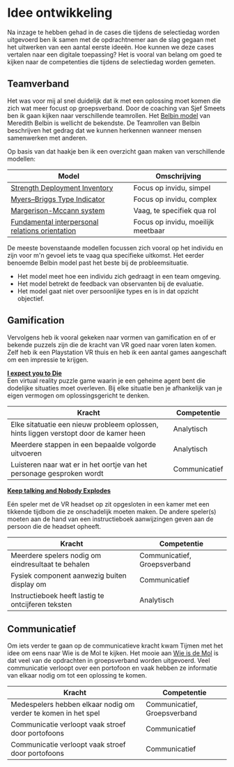 # Idee ontwikkeling

Na inzage te hebben gehad in de cases die tijdens de selectiedag worden uitgevoerd ben ik samen met de opdrachtnemer aan de slag gegaan met het uitwerken van een aantal eerste ideeën. Hoe kunnen we deze cases vertalen naar een digitale toepassing? Het is vooral van belang om goed te kijken naar de competenties die tijdens de selectiedag worden gemeten.

## Teamverband

Het was voor mij al snel duidelijk dat ik met een oplossing moet komen die zich wat meer focust op groepsverband. Door de coaching van Sjef Smeets ben ik gaan kijken naar verschillende teamrollen. Het [Belbin model](http://www.belbin.com/) van Meredith Belbin is wellicht de bekendste. De Teamrollen van Belbin beschrijven het gedrag dat we kunnen herkennen wanneer mensen samenwerken met anderen.

Op basis van dat haakje ben ik een overzicht gaan maken van verschillende modellen:

| Model | Omschrijving |
|-|-|
| [Strength Deployment Inventory](https://totalsdi.com/) | Focus op invidu, simpel |
| [Myers–Briggs Type Indicator](https://en.wikipedia.org/wiki/Myers%E2%80%93Briggs_Type_Indicator) | Focus op invidu, complex |
| [Margerison-Mccann system](https://www.tmsdi.com/) | Vaag, te specifiek qua rol |
| [Fundamental interpersonal relations orientation](https://en.wikipedia.org/wiki/Fundamental_interpersonal_relations_orientation) | Focus op invidu, moeilijk meetbaar |

De meeste bovenstaande modellen focussen zich vooral op het individu en zijn voor m'n gevoel iets te vaag qua specifieke uitkomst. Het eerder benoemde Belbin model past het beste bij de probleemsituatie.

* Het model meet hoe een individu zich gedraagt in een team omgeving.
* Het model betrekt de feedback van observanten bij de evaluatie.
* Het model gaat niet over persoonlijke types en is in dat opzicht objectief.

## Gamification

Vervolgens heb ik vooral gekeken naar vormen van gamification en of er bekende puzzels zijn die de kracht van VR goed naar voren laten komen. Zelf heb ik een Playstation VR thuis en heb ik een aantal games aangeschaft om een impressie te krijgen.

**[I expect you to Die](https://iexpectyoutodie.schellgames.com/)**  
Een virtual reality puzzle game waarin je een geheime agent bent die dodelijke situaties moet overleven. Bij elke situatie ben je afhankelijk van je eigen vermogen om oplossingsgericht te denken.

| Kracht | Competentie |
|-|-|
| Elke sitatuatie een nieuw probleem oplossen, hints liggen verstopt door de kamer heen | Analytisch|
| Meerdere stappen in een bepaalde volgorde uitvoeren| Analytisch|
| Luisteren naar wat er in het oortje van het personage gesproken wordt | Communicatief |

**[Keep talking and Nobody Explodes](http://www.keeptalkinggame.com/)**  

Eén speler met de VR headset op zit opgesloten in een kamer met een tikkende tijdbom die ze onschadelijk moeten maken. De andere speler(s) moeten aan de hand van een instructieboek aanwijzingen geven aan de persoon die de headset opheeft.

| Kracht | Competentie |
|-|-|
| Meerdere spelers nodig om eindresultaat te behalen| Communicatief, Groepsverband |
| Fysiek component aanwezig buiten display om | Communicatief |
| Instructieboek heeft lastig te ontcijferen teksten | Analytisch |

## Communicatief
Om iets verder te gaan op de communicatieve kracht kwam Tijmen met het idee om eens naar Wie is de Mol te kijken.
Het mooie aan [Wie is de Mol](https://wieisdemol.avrotros.nl/home/) is dat veel van de opdrachten in groepsverband worden uitgevoerd. Veel communicatie verloopt over een portofoon en vaak hebben ze informatie van elkaar nodig om tot een oplossing te komen.

| Kracht | Competentie |
|-|-|
| Medespelers hebben elkaar nodig om verder te komen in het spel| Communicatief, Groepsverband |
| Communicatie verloopt vaak stroef door portofoons | Communicatief |
| Communicatie verloopt vaak stroef door portofoons | Communicatief |
